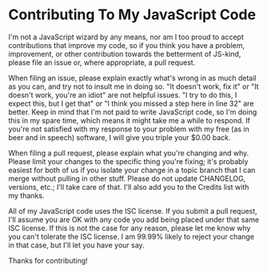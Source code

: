# Contributing To My JavaScript Code

I'm not a JavaScript wizard by any means, nor am I too proud to accept
contributions that improve my code, so if you think you have a problem,
improvement, or other contribution towards the betterment of JS-kind, please
file an issue or, where appropriate, a pull request.

When filing an issue, please explain exactly what's wrong in as much detail as
you can, and try not to insult me in doing so. "It doesn't work, fix it" or "It
doesn't work, you're an idiot" are not helpful issues. "I try to do this, I
expect this, but I get that" or "I think you missed a step here in line 32" are
better. Keep in mind that I'm not paid to write JavaScript code, so I'm doing
this in my spare time, which means it might take me a while to respond. If
you're not satisfied with my response to your problem with my free (as in beer
and in speech) software, I will give you triple your $0.00 back.

When filing a pull request, please explain what you're changing and why. Please
limit your changes to the specific thing you're fixing; it's probably easiest
for both of us if you isolate your change in a topic branch that I can merge
without pulling in other stuff. Please do not update CHANGELOG, versions, etc.;
I'll take care of that. I'll also add you to the Credits list with my thanks.

All of my JavaScript code uses the ISC license. If you submit a pull request,
I'll assume you are OK with any code you add being placed under that same ISC
license. If this is not the case for any reason, please let me know why you
can't tolerate the ISC license. I am 99.99% likely to reject your change in that
case, but I'll let you have your say.

Thanks for contributing!
